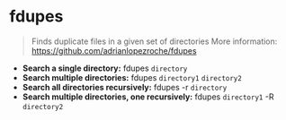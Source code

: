 # fdupes
> Finds duplicate files in a given set of directories
> More information: <https://github.com/adrianlopezroche/fdupes>
- **Search a single directory:**
fdupes `directory`
- **Search multiple directories:**
fdupes `directory1` `directory2`
- **Search all directories recursively:**
fdupes -r `directory`
- **Search multiple directories, one recursively:**
fdupes `directory1` -R `directory2`
